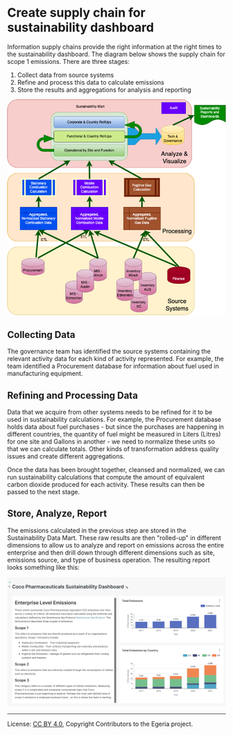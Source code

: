<!-- SPDX-License-Identifier: CC-BY-4.0 -->
<!-- Copyright Contributors to the Egeria project. -->

# Create supply chain for sustainability dashboard

Information supply chains provide the right information at the right times to the sustainability dashboard.
The diagram below shows the supply chain for scope 1 emissions.
There are three stages:

1. Collect data from source systems
2. Refine and process this data to calculate emissions
3. Store the results and aggregations for analysis and reporting

![Logical Supply Chain](../../docs/coco-systems-Logical-Supply-Chain.drawio.png)

## Collecting Data
The governance team has identified the source systems containing the relevant activity data for each kind of 
activity represented. For example, the team identified a Procurement database for information about fuel used 
in manufacturing equipment.

## Refining and Processing Data
Data that we acquire from other systems needs to be refined for it to be used in sustainability calculations. 
For example, the Procurement database holds data about fuel purchases - but since the purchases are happening
in different countries, the quantity of fuel might be measured in Liters (Litres) for one site and Gallons in another - 
we need to normalize these units so that we can calculate totals.
Other kinds of transformation address quality issues and create different aggregations.

Once the data has been brought together, cleansed and normalized, we can run sustainability calculations that
compute the amount of equivalent carbon dioxide produced for each activity. These results can then be passed to the next stage.

## Store, Analyze, Report
The emissions calculated in the previous step are stored in the Sustainability Data Mart. 
These raw results are then "rolled-up" in different dimensions to allow us to analyze and report on emissions across
the entire enterprise and then drill down through different dimensions such as site, emissions source, and type of business operation.
The resulting report looks something like this:

![Dashboard](../../docs/Sustainability-Dashboard-Enterprise.png)




 




----
License: [CC BY 4.0](https://creativecommons.org/licenses/by/4.0/), Copyright Contributors to the Egeria project.
